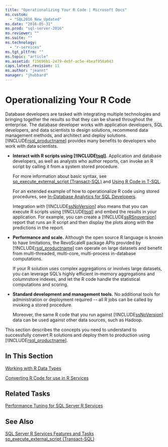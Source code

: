 ```yaml
---
title: "Operationalizing Your R Code | Microsoft Docs"
ms.custom: 
  - "SQL2016_New_Updated"
ms.date: "2016-05-31"
ms.prod: "sql-server-2016"
ms.reviewer: ""
ms.suite: ""
ms.technology: 
  - "r-services"
ms.tgt_pltfrm: ""
ms.topic: "article"
ms.assetid: f15696b1-2479-4e5f-ac5e-4beaf958a043
caps.latest.revision: 11
ms.author: "jeannt"
manager: "jhubbard"
---
```

# Operationalizing Your R Code
  Database developers are tasked with integrating multiple technologies and bringing together the results so that they can be shared throughout the enterprise. The database developer works with application developers, SQL developers, and data scientists to design solutions, recommend data management methods, and architect and deploy solutions. [!INCLUDE[rsql_productname](../../a9notintoc/includes/rsql-productname-md.md)] provides many benefits to developers who work with data scientists.  
  
-   **Interact with R scripts using [!INCLUDE[tsql](../../a9notintoc/includes/tsql-md.md)].** Application and database developers, as well as analysts who author reports, can invoke an R script by calling it from a system stored procedure.  
  
     For more information about basic syntax, see [sp_execute_external_script &#40;Transact-SQL&#41;](../../relational-databases/reference/system-stored-procedures/sp-execute-external-script-transact-sql.md) and [Using R Code in T-SQL](../../advanced-analytics/r-services/tutorials/using-r-code-in-transact-sql-sql-server-r-services.md).  
 
    For an extended example of how to operationalize R code using stored procedures, see [In-Database Analytics for SQL Developers](../../advanced-analytics/r-services/tutorials/in-database-advanced-analytics-for-sql-developers-tutorial.md).
  
     Integration with [!INCLUDE[ssNoVersion](../../a9notintoc/includes/ssnoversion-md.md)] also means that you can execute R scripts using [!INCLUDE[tsql](../../a9notintoc/includes/tsql-md.md)] and embed the results in your application. For example, you can create a [!INCLUDE[ssRSnoversion](../../a9notintoc/includes/ssrsnoversion-md.md)] report that runs an R script and then display the plots along with the predictions in the report.  
  
-   **Performance and scale.** Although the open source R language is known to have limitations, the RevoScaleR package APIs provided by [!INCLUDE[rsql_productname](../../a9notintoc/includes/rsql-productname-md.md)] can operate on large datasets and benefit from multi-threaded, multi-core, multi-process in-database computations.  
  
     If your R solution uses complex aggregations or involves large datasets, you can leverage SQL’s highly efficient in-memory aggregations and columnstore indexes, and let the R code handle the statistical computations and scoring.  
  
-   **Standard development and management tools.** No additional tools for administration or deployment required -- all R jobs can be called by invoking a stored procedure.  
  
     Moreover, the same R code that you run against [!INCLUDE[ssNoVersion](../../a9notintoc/includes/ssnoversion-md.md)] data can be used against other data sources, such as Hadoop.  
  
 This section describes the concepts you need to understand to successfully convert R solutions and deploy them to production using [!INCLUDE[rsql_productname](../../a9notintoc/includes/rsql-productname-md.md)].  
  
## In This Section

[Working with R Data Types](../../advanced-analytics/r-services/working-with-r-data-types.md)

[Converting R Code for use in R Services](../../advanced-analytics/r-services/converting-r-code-for-use-in-r-services.md)

##  <a name="bkmk_RelatedTasks"></a> Related Tasks  
  
[Performance Tuning for SQL Server R Services](../../advanced-analytics/r-services/sql-server-r-services-performance-tuning.md)
 
## See Also  
 [SQL Server R Services Features and Tasks](../../advanced-analytics/r-services/sql-server-r-services-features-and-tasks.md)   
 [sp_execute_external_script &#40;Transact-SQL&#41;](../../relational-databases/reference/system-stored-procedures/sp-execute-external-script-transact-sql.md)  
  
  